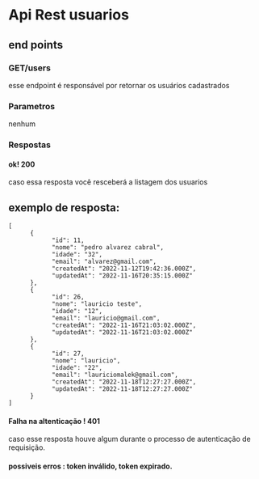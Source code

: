 # Api Rest usuarios

## end points

### GET/users

esse endpoint é responsável por retornar os usuários cadastrados

### Parametros

nenhum

### Respostas

#### ok! 200

caso essa resposta você resceberá a listagem dos usuarios

## exemplo de resposta:

```
[
      {
            "id": 11,
            "nome": "pedro alvarez cabral",
            "idade": "32",
            "email": "alvarez@gmail.com",
            "createdAt": "2022-11-12T19:42:36.000Z",
            "updatedAt": "2022-11-16T20:35:15.000Z"
      },
      {
            "id": 26,
            "nome": "lauricio teste",
            "idade": "12",
            "email": "lauricio@gmail.com",
            "createdAt": "2022-11-16T21:03:02.000Z",
            "updatedAt": "2022-11-16T21:03:02.000Z"
      },
      {
            "id": 27,
            "nome": "lauricio",
            "idade": "22",
            "email": "lauriciomalek@gmail.com",
            "createdAt": "2022-11-18T12:27:27.000Z",
            "updatedAt": "2022-11-18T12:27:27.000Z"
      }
]
```

#### Falha na altenticação ! 401

caso esse resposta houve algum durante o processo de autenticação de requisição.

#### possiveis erros : token inválido, token expirado.
